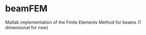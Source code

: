 beamFEM
=======

Matlab implementation of the Finite Elements Method for beams (1 dimensional for now)